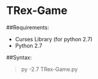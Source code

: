 # TRex-Game
##Requirements:
- Curses Library (for python 2.7)
- Python 2.7

##Syntax:
> py -2.7 TRex-Game.py

